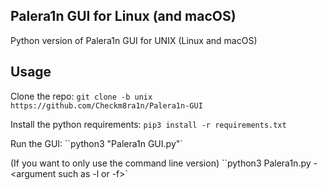 ## Palera1n GUI for Linux (and macOS)

Python version of Palera1n GUI for UNIX (Linux and macOS)

## Usage

Clone the repo: `git clone -b unix https://github.com/Checkm8ra1n/Palera1n-GUI`

Install the python requirements: `pip3 install -r requirements.txt`

Run the GUI: ``python3 "Palera1n GUI.py"`

(If you want to only use the command line version) ``python3 Palera1n.py -<argument such as -l or -f>`


